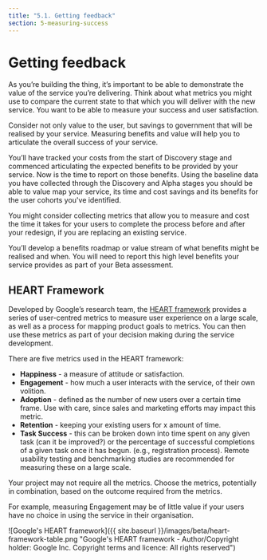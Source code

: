 ```yaml
---
title: "5.1. Getting feedback"
section: 5-measuring-success
---
```


# Getting feedback

As you&rsquo;re building the thing, it&rsquo;s important to be able to demonstrate the value of the service you&rsquo;re delivering. Think about what metrics you might use to compare the current state to that which you will deliver with the new service. You want to be able to measure your success and user satisfaction.

Consider not only value to the user, but savings to government that will be realised by your service. Measuring benefits and value will help you to articulate the overall success of your service.

You&rsquo;ll have tracked your costs from the start of Discovery stage and commenced articulating the expected benefits to be provided by your service. Now is the time to report on those benefits.  Using the baseline data you have collected through the Discovery and Alpha stages you should be able to value map your service, its time and cost savings and its benefits for the user cohorts you've identified. 

You might consider collecting metrics that allow you to measure and cost the time it takes for your users to complete the process before and after your redesign, if you are replacing an existing service. 

You&rsquo;ll develop a benefits roadmap or value stream of what benefits might be realised and when. You will need to report this high level benefits your service provides as part of your Beta assessment.

## HEART Framework

Developed by Google&rsquo;s research team, the [HEART framework](http://research.google.com/pubs/pub36299.html "read about the HEART framework") provides a series of user-centred metrics to measure user experience on a large scale, as well as a process for mapping product goals to metrics. You can then use these metrics as part of your decision making during the service development.

There are five metrics used in the HEART framework:

*	**Happiness** - a measure of attitude or satisfaction.
*	**Engagement** - how much a user interacts with the service, of their own volition.
*	**Adoption** - defined as the number of new users over a certain time frame. Use with care, since sales and marketing efforts may impact this metric.
*	**Retention** - keeping your existing users for x amount of time.
*	**Task Success** - this can be broken down into time spent on any given task (can it be improved?) or the percentage of successful completions of a given task once it has begun. (e.g., registration process). Remote usability testing and benchmarking studies are recommended for measuring these on a large scale.

Your project may not require all the metrics. Choose the metrics, potentially in combination, based on the outcome required from the metrics.

For example, measuring Engagement may be of little value if your users have no choice in using the service in their organisation.

![Google's HEART framework]({{ site.baseurl }}/images/beta/heart-framework-table.png "Google's HEART framework - Author/Copyright holder: Google Inc. Copyright terms and licence: All rights reserved")




